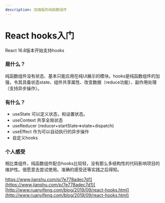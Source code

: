 ```yaml
---
description: 加强版的纯函数组件
---
```


# React hooks入门

React 16.8版本开始支持hooks

### 是什么？

纯函数组件没有状态、基本只能应用在纯UI展示的模块。hooks是纯函数组件的加强，令其具备状态state、组件共享属性、改变数据（reduce功能）、副作用处理（支持异步操作）。

### 有什么？

* useState    可以定义状态，和设置状态。
* useContext    共享全局状态
* useReducer  \(reducer+startState=&gt;state+dispatch\)
* useEffect   作为可以自动执行的异步操作
* 自定义hooks

### 个人感受

相比类组件，纯函数组件配合hooks比较轻，没有那么多结构性的代码影响项目的维护性。很愿意去尝试使用。准确的感受还等实践之后得知。

[https://www.jianshu.com/p/7e778adec7d1](https://www.jianshu.com/p/7e778adec7d1)[  
](http://www.ruanyifeng.com/blog/2019/09/react-hooks.html)[​http://www.ruanyifeng.com/blog/2019/09/react-hooks.html](http://www.ruanyifeng.com/blog/2019/09/react-hooks.html)  



